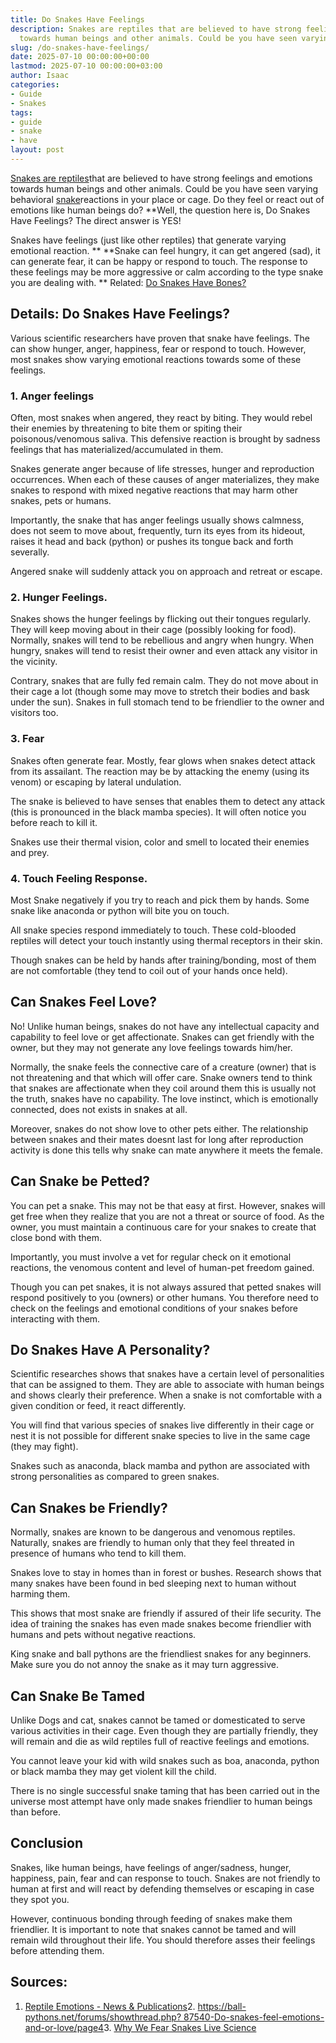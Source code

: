 ```yaml
---
title: Do Snakes Have Feelings
description: Snakes are reptiles that are believed to have strong feelings and emotions
  towards human beings and other animals. Could be you have seen varying behavioral...
slug: /do-snakes-have-feelings/
date: 2025-07-10 00:00:00+00:00
lastmod: 2025-07-10 00:00:00+03:00
author: Isaac
categories:
- Guide
- Snakes
tags:
- guide
- snake
- have
layout: post
---
```

[Snakes are reptiles](https://www.livescience.com/27845-snakes.html)that are believed to have strong feelings and emotions towards human beings and other animals. Could be you have seen varying behavioral [snake](https://pestpolicy.com/best-drain-snakes/)reactions in your place or cage. Do they feel or react out of emotions like human beings do? **Well, the question here is, Do Snakes Have Feelings? The direct answer is YES!

Snakes have feelings (just like other reptiles) that generate varying emotional reaction. ** **Snake can feel hungry, it can get angered (sad), it can generate fear, it can be happy or respond to touch. The response to these feelings may be more aggressive or calm according to the type snake you are dealing with. ** Related: [Do Snakes Have Bones? ](https://pestpolicy.com/do-snakes-have-feelings/)

##  Details: Do Snakes Have Feelings?

Various scientific researchers have proven that snake have feelings. The can show hunger, anger, happiness, fear or respond to touch. However, most snakes show varying emotional reactions towards some of these feelings.

###  **1. Anger feelings**

Often, most snakes when angered, they react by biting. They would rebel their enemies by threatening to bite them or spiting their poisonous/venomous saliva. This defensive reaction is brought by sadness feelings that has materialized/accumulated in them.

Snakes generate anger because of life stresses, hunger and reproduction occurrences. When each of these causes of anger materializes, they make snakes to respond with mixed negative reactions that may harm other snakes, pets or humans.

Importantly, the snake that has anger feelings usually shows calmness, does not seem to move about, frequently, turn its eyes from its hideout, raises it head and back (python) or pushes its tongue back and forth severally.

Angered snake will suddenly attack you on approach and retreat or escape.

###  **2. Hunger Feelings.**

Snakes shows the hunger feelings by flicking out their tongues regularly. They will keep moving about in their cage (possibly looking for food). Normally, snakes will tend to be rebellious and angry when hungry. When hungry, snakes will tend to resist their owner and even attack any visitor in the vicinity.

Contrary, snakes that are fully fed remain calm. They do not move about in their cage a lot (though some may move to stretch their bodies and bask under the sun). Snakes in full stomach tend to be friendlier to the owner and visitors too.

###  3. Fear

Snakes often generate fear. Mostly, fear glows when snakes detect attack from its assailant. The reaction may be by attacking the enemy (using its venom) or escaping by lateral undulation.

The snake is believed to have senses that enables them to detect any attack (this is pronounced in the black mamba species). It will often notice you before reach to kill it.

Snakes use their thermal vision, color and smell to located their enemies and prey.

###  **4. Touch Feeling Response.**

Most Snake negatively if you try to reach and pick them by hands. Some snake like anaconda or python will bite you on touch.

All snake species respond immediately to touch. These cold-blooded reptiles will detect your touch instantly using thermal receptors in their skin.

Though snakes can be held by hands after training/bonding, most of them are not comfortable (they tend to coil out of your hands once held).

##  Can Snakes Feel Love?

No! Unlike human beings, snakes do not have any intellectual capacity and capability to feel love or get affectionate. Snakes can get friendly with the owner, but they may not generate any love feelings towards him/her.

Normally, the snake feels the connective care of a creature (owner) that is not threatening and that which will offer care. Snake owners tend to think that snakes are affectionate when they coil around them this is usually not the truth, snakes have no capability. The love instinct, which is emotionally connected, does not exists in snakes at all.

Moreover, snakes do not show love to other pets either. The relationship between snakes and their mates doesnt last for long after reproduction activity is done this tells why snake can mate anywhere it meets the female.

##  Can Snake be Petted?

You can pet a snake. This may not be that easy at first. However, snakes will get free when they realize that you are not a threat or source of food. As the owner, you must maintain a continuous care for your snakes to create that close bond with them.

Importantly, you must involve a vet for regular check on it emotional reactions, the venomous content and level of human-pet freedom gained.

Though you can pet snakes, it is not always assured that petted snakes will respond positively to you (owners) or other humans. You therefore need to check on the feelings and emotional conditions of your snakes before interacting with them.

##  Do Snakes Have A Personality?

Scientific researches shows that snakes have a certain level of personalities that can be assigned to them. They are able to associate with human beings and shows clearly their preference. When a snake is not comfortable with a given condition or feed, it react differently.

You will find that various species of snakes live differently in their cage or nest it is not possible for different snake species to live in the same cage (they may fight).

Snakes such as anaconda, black mamba and python are associated with strong personalities as compared to green snakes.

##  Can Snakes be Friendly?

Normally, snakes are known to be dangerous and venomous reptiles. Naturally, snakes are friendly to human only that they feel threated in presence of humans who tend to kill them.

Snakes love to stay in homes than in forest or bushes. Research shows that many snakes have been found in bed sleeping next to human without harming them.

This shows that most snake are friendly if assured of their life security. The idea of training the snakes has even made snakes become friendlier with humans and pets without negative reactions.

King snake and ball pythons are the friendliest snakes for any beginners. Make sure you do not annoy the snake as it may turn aggressive.

##  Can Snake Be Tamed

Unlike Dogs and cat, snakes cannot be tamed or domesticated to serve various activities in their cage. Even though they are partially friendly, they will remain and die as wild reptiles full of reactive feelings and emotions.

You cannot leave your kid with wild snakes such as boa, anaconda, python or black mamba they may get violent kill the child.

There is no single successful snake taming that has been carried out in the universe most attempt have only made snakes friendlier to human beings than before.

##  Conclusion

Snakes, like human beings, have feelings of anger/sadness, hunger, happiness, pain, fear and can response to touch. Snakes are not friendly to human at first and will react by defending themselves or escaping in case they spot you.

However, continuous bonding through feeding of snakes make them friendlier. It is important to note that snakes cannot be tamed and will remain wild throughout their life. You should therefore asses their feelings before attending them.

##  Sources:

1. [Reptile Emotions - News & Publications](https://vetmed.tamu.edu/news/pet-talk/reptile-emotions/)2. [https://ball-pythons.net/forums/showthread.php? 87540-Do-snakes-feel-emotions-and-or-love/page4](https://ball-pythons.net/forums/showthread.php?87540-Do-snakes-feel-emotions-and-or-love/page4)3. [Why We Fear Snakes Live Science](https://www.livescience.com/2348-fear-snakes.html)